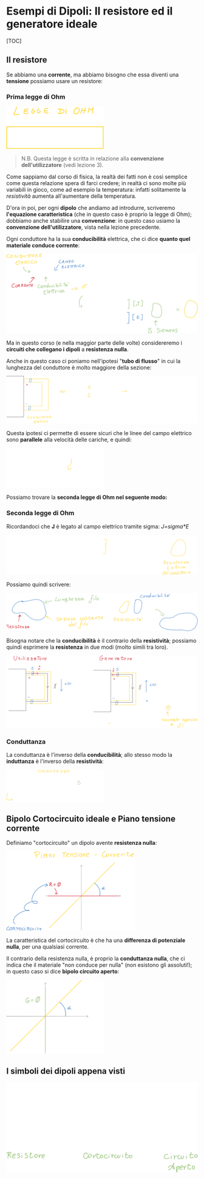 # Esempi di Dipoli: Il resistore ed il generatore ideale

[TOC]

## Il resistore

Se abbiamo una **corrente**, ma abbiamo bisogno che essa diventi una **tensione** possiamo usare un resistore:

### Prima legge di Ohm

<img src="assets/leggeohm.png" alt="leggeohm" style="zoom: 25%;" />

> N.B. Questa legge è scritta in relazione alla **convenzione dell'utilizzatore** (vedi lezione 3).

Come sappiamo dal corso di fisica, la realtà dei fatti non è così semplice come questa relazione spera di farci credere; in realtà ci sono molte più variabili in gioco, come ad esempio la temperatura: infatti solitamente la *resistività* aumenta all'aumentare della temperatura.

D'ora in poi, per ogni **dipolo** che andiamo ad introdurre, scriveremo **l'equazione caratteristica** (che in questo caso è proprio la legge di Ohm); dobbiamo anche stabilire una **convenzione**: in questo caso usiamo la **convenzione dell'utilizzatore**, vista nella lezione precedente.

Ogni conduttore ha la sua **conducibilità** elettrica, che ci dice **quanto quel materiale conduce corrente**:

![conduttoreohmico](assets/conduttoreohmico.png)

Ma in questo corso (e nella maggior parte delle volte) considereremo i **circuiti che collegano i dipoli** a **resistenza nulla**.

Anche in questo caso ci poniamo nell'ipotesi "**tubo di flusso**" in cui la lunghezza del conduttore è molto maggiore della sezione:

![ipotesiflusso](assets/ipotesiflusso.png)

Questa ipotesi ci permette di essere sicuri che le linee del campo elettrico sono **parallele** alla velocità delle cariche, e quindi:

<img src="assets/flussoparallelo.png" alt="flussoparallelo" style="zoom:25%;" />

Possiamo trovare la **seconda legge di Ohm nel seguente modo:**

### Seconda legge di Ohm

Ricordandoci che **J** è legato al campo elettrico tramite sigma: *J=sigma\*E*

![derivazionesecondaohm](assets/derivazionesecondaohm.png)

Possiamo quindi scrivere:

![secondaleggefina](assets/secondaleggefina.png)

Bisogna notare che la **conducibilità** è il contrario della **resistività**; possiamo quindi esprimere la **resistenza** in due modi (molto simili tra loro).

![utilizzgenohm](assets/utilizzgenohm.png)

### Conduttanza

La conduttanza è l'inverso della **conducibilità**; allo stesso modo la **induttanza** è l'inverso della **resistività**:

<img src="assets/conduttanza.png" alt="conduttanza" style="zoom: 25%;" />

## Bipolo Cortocircuito ideale e Piano tensione corrente

Definiamo "cortocircuito" un dipolo avente **resistenza nulla**:

<img src="assets/cortocircuito.png" alt="cortocircuito" style="zoom: 33%;" />

La caratteristica del cortocircuito è che ha una **differenza di potenziale nulla**, per una qualsiasi corrente.

Il contrario della resistenza nulla, è proprio la **conduttanza nulla**, che ci indica che il materiale "non conduce per nulla" (non esistono gli assoluti!); in questo caso si dice **bipolo circuito aperto**:

<img src="assets/bipolocircaperto.png" alt="bipolocircaperto" style="zoom:25%;" />

## I simboli dei dipoli appena visti

![resistorirappr](assets/resistorirappr.png)